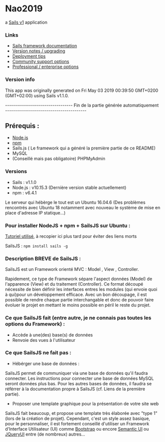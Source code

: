 # Nao2019

a [Sails v1](https://sailsjs.com) application


### Links

+ [Sails framework documentation](https://sailsjs.com/get-started)
+ [Version notes / upgrading](https://sailsjs.com/documentation/upgrading)
+ [Deployment tips](https://sailsjs.com/documentation/concepts/deployment)
+ [Community support options](https://sailsjs.com/support)
+ [Professional / enterprise options](https://sailsjs.com/enterprise)


### Version info

This app was originally generated on Fri May 03 2019 00:39:50 GMT+0200 (GMT+02:00) using Sails v1.1.0.

---------------------------------- Fin de la partie générée automatiquement -----------------------------------------

## Prérequis :
 + [Node.js](https://nodejs.org/fr/)
 + [npm](https://www.npmjs.com/)
 + Sails.js ( Le framework qui a généré la première partie de ce README)
 + MySQL
 + (Conseillé mais pas obligatoire) PHPMyAdmin

### Versions
 + Sails : v1.1.0
 + Node.js : v10.15.3 (Dernière version stable actuellement)
 + npm : v6.4.1

Le serveur qui hébèrge le tout est un Ubuntu 16.04.6 (Des problèmes rencontrés avec Ubuntu 18 notamment avec nouveau le système de mise en place d'adresse IP statique...)

### Pour installer NodeJS + npm + SailsJS sur Ubuntu :
  [Tutoriel utilisé](https://tecadmin.net/install-latest-nodejs-npm-on-ubuntu/), à recopier ici plus tard pour éviter des liens morts

  SailsJS : `npm install sails -g`

### Description BREVE de SailsJS : 
SailsJS est un Framework orienté MVC : Model , View , Controller.

Rapidement, ce type de Framework sépare l'aspect données (Model) de l'apparence (View) et du traitement (Controller).
Ce format découpé nécessite de bien définir les interfaces entres les modules (qui envoie quoi à qui)pour un développement efficace.
Avec un bon découpage, il est possible de rendre chaque partie interchangable et donc de pouvoir faire évoluer le projet en mettant le moins possible en péril le reste du projet.

### Ce que SailsJS fait (entre autre, je ne connais pas toutes les options du Framework) :
  + Accède à une(des) base(s) de données
  + Renvoie des vues à l'utilisateur
  
### Ce que SailsJS ne fait pas :
  + Hébérger une base de données :

SailsJS permet de communiquer via une base de données qu'il faudra connecter. Les instructions pour connecter une base de données MySQL seront données plus bas. Pour les autres bases de données, il faudra se référrer à la documentation propre à SailsJS (cf. Liens de la première partie).
  + Proposer une template graphique pour la présentation de votre site web

SailsJS fait beaucoup, et propose une template très élaborée avec "type 1" (lors de la création de projet).
Cependant, c'est un style assez basique, pour le personnaliser, il est fortement conseillé d'utiliser un Framework d'Interface Utilisateur (UI) comme [Bootstrap](https://getbootstrap.com/) ou encore [Semantic UI](https://semantic-ui.com/) ou [JQueryUI](https://jqueryui.com/) entre (de nombreux) autres... 

<!-- Internally, Sails used [`sails-generate@1.16.8`](https://github.com/balderdashy/sails-generate/tree/v1.16.8/lib/core-generators/new). -->



<!--
Note:  Generators are usually run using the globally-installed `sails` CLI (command-line interface).  This CLI version is _environment-specific_ rather than app-specific, thus over time, as a project's dependencies are upgraded or the project is worked on by different developers on different computers using different versions of Node.js, the Sails dependency in its package.json file may differ from the globally-installed Sails CLI release it was originally generated with.  (Be sure to always check out the relevant [upgrading guides](https://sailsjs.com/upgrading) before upgrading the version of Sails used by your app.  If you're stuck, [get help here](https://sailsjs.com/support).)
-->

